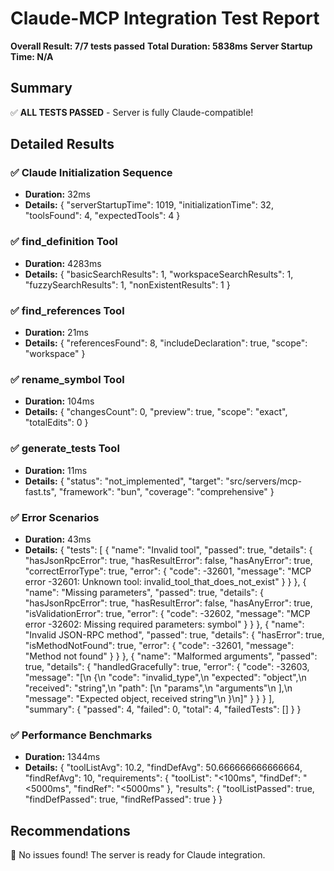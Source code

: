 # Claude-MCP Integration Test Report

**Overall Result: 7/7 tests passed**
**Total Duration: 5838ms**
**Server Startup Time: N/A**

## Summary

✅ **ALL TESTS PASSED** - Server is fully Claude-compatible!

## Detailed Results

### ✅ Claude Initialization Sequence
- **Duration:** 32ms
- **Details:** {
  "serverStartupTime": 1019,
  "initializationTime": 32,
  "toolsFound": 4,
  "expectedTools": 4
}

### ✅ find_definition Tool
- **Duration:** 4283ms
- **Details:** {
  "basicSearchResults": 1,
  "workspaceSearchResults": 1,
  "fuzzySearchResults": 1,
  "nonExistentResults": 1
}

### ✅ find_references Tool
- **Duration:** 21ms
- **Details:** {
  "referencesFound": 8,
  "includeDeclaration": true,
  "scope": "workspace"
}

### ✅ rename_symbol Tool
- **Duration:** 104ms
- **Details:** {
  "changesCount": 0,
  "preview": true,
  "scope": "exact",
  "totalEdits": 0
}

### ✅ generate_tests Tool
- **Duration:** 11ms
- **Details:** {
  "status": "not_implemented",
  "target": "src/servers/mcp-fast.ts",
  "framework": "bun",
  "coverage": "comprehensive"
}

### ✅ Error Scenarios
- **Duration:** 43ms
- **Details:** {
  "tests": [
    {
      "name": "Invalid tool",
      "passed": true,
      "details": {
        "hasJsonRpcError": true,
        "hasResultError": false,
        "hasAnyError": true,
        "correctErrorType": true,
        "error": {
          "code": -32601,
          "message": "MCP error -32601: Unknown tool: invalid_tool_that_does_not_exist"
        }
      }
    },
    {
      "name": "Missing parameters",
      "passed": true,
      "details": {
        "hasJsonRpcError": true,
        "hasResultError": false,
        "hasAnyError": true,
        "isValidationError": true,
        "error": {
          "code": -32602,
          "message": "MCP error -32602: Missing required parameters: symbol"
        }
      }
    },
    {
      "name": "Invalid JSON-RPC method",
      "passed": true,
      "details": {
        "hasError": true,
        "isMethodNotFound": true,
        "error": {
          "code": -32601,
          "message": "Method not found"
        }
      }
    },
    {
      "name": "Malformed arguments",
      "passed": true,
      "details": {
        "handledGracefully": true,
        "error": {
          "code": -32603,
          "message": "[\n  {\n    \"code\": \"invalid_type\",\n    \"expected\": \"object\",\n    \"received\": \"string\",\n    \"path\": [\n      \"params\",\n      \"arguments\"\n    ],\n    \"message\": \"Expected object, received string\"\n  }\n]"
        }
      }
    }
  ],
  "summary": {
    "passed": 4,
    "failed": 0,
    "total": 4,
    "failedTests": []
  }
}

### ✅ Performance Benchmarks
- **Duration:** 1344ms
- **Details:** {
  "toolListAvg": 10.2,
  "findDefAvg": 50.666666666666664,
  "findRefAvg": 10,
  "requirements": {
    "toolList": "<100ms",
    "findDef": "<5000ms",
    "findRef": "<5000ms"
  },
  "results": {
    "toolListPassed": true,
    "findDefPassed": true,
    "findRefPassed": true
  }
}

## Recommendations

🎉 No issues found! The server is ready for Claude integration.
